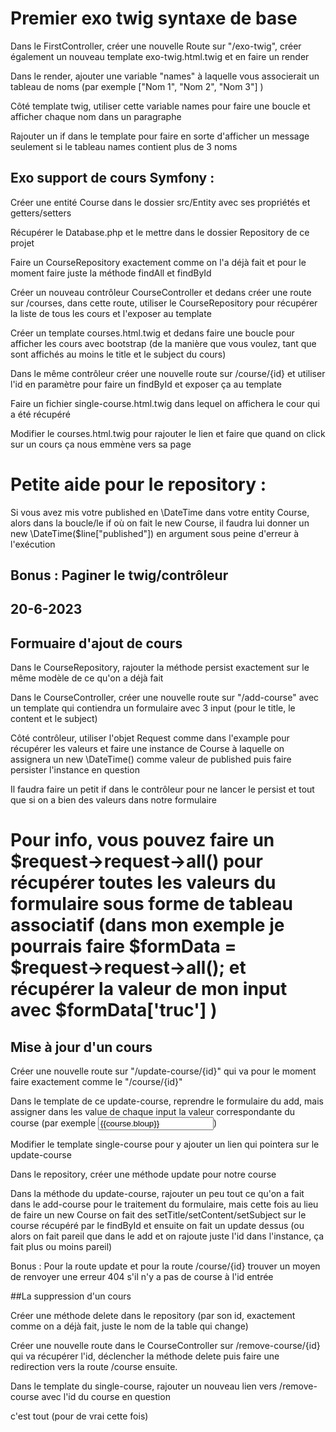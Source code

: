 # Premier exo twig syntaxe de base


	
Dans le FirstController, créer une nouvelle Route sur "/exo-twig", créer également un nouveau template exo-twig.html.twig et en faire un render
	
Dans le render, ajouter une variable "names" à laquelle vous associerait un tableau de noms (par exemple ["Nom 1", "Nom 2", "Nom 3"] )
	
Côté template twig, utiliser cette variable names pour faire une boucle et afficher chaque nom dans un paragraphe
	
Rajouter un if dans le template pour faire en sorte d'afficher un message seulement si le tableau names contient plus de 3 noms


## Exo support de cours Symfony :


	
Créer une entité Course dans le dossier src/Entity avec ses propriétés et getters/setters
	
Récupérer le Database.php et le mettre dans le dossier Repository de ce projet
	
Faire un CourseRepository exactement comme on l'a déjà fait et pour le moment faire juste la méthode findAll et findById
	
Créer un nouveau contrôleur CourseController et dedans créer une route sur /courses, dans cette route, utiliser le CourseRepository pour récupérer la liste de tous les cours et l'exposer au template
	
Créer un template courses.html.twig et dedans faire une boucle pour afficher les cours avec bootstrap (de la manière que vous voulez, tant que sont affichés au moins le title et le subject du cours)
	
Dans le même contrôleur créer une nouvelle route sur /course/{id} et utiliser l'id en paramètre pour faire un findById et exposer ça au template
	
Faire un fichier single-course.html.twig dans lequel on affichera le cour qui a été récupéré
	
Modifier le courses.html.twig pour rajouter le lien et faire que quand on click sur un cours ça nous emmène vers sa page

# Petite aide pour le repository :
Si vous avez mis votre published en \DateTime dans votre entity Course, alors dans la boucle/le if où on fait le new Course, il faudra lui donner un new \DateTime($line["published"]) en argument sous peine d'erreur à l'exécution

## Bonus : Paginer le twig/contrôleur


## 20-6-2023
## Formuaire d'ajout de cours


	
Dans le CourseRepository, rajouter la méthode persist exactement sur le même modèle de ce qu'on a déjà fait
	
Dans le CourseController, créer une nouvelle route sur "/add-course" avec un template qui contiendra un formulaire avec 3 input (pour le title, le content et le subject)
	
Côté contrôleur, utiliser l'objet Request comme dans l'example pour récupérer les valeurs et faire une instance de Course à laquelle on assignera un new \DateTime() comme valeur de published puis faire persister l'instance en question
	
Il faudra faire un petit if dans le contrôleur pour ne lancer le persist et tout que si on a bien des valeurs dans notre formulaire

# Pour info, vous pouvez faire un $request->request->all() pour récupérer toutes les valeurs du formulaire sous forme de tableau associatif (dans mon exemple je pourrais faire $formData = $request->request->all(); et récupérer la valeur de mon input avec $formData['truc']  ) 

## Mise à jour d'un cours


	
Créer une nouvelle route sur "/update-course/{id}" qui va pour le moment faire exactement comme le "/course/{id}"
	
Dans le template de ce update-course, reprendre le formulaire du add, mais assigner dans les value de chaque input la valeur correspondante du course (par exemple <input name="bloup" value="{{course.bloup}}">)
	
Modifier le template single-course pour y ajouter un lien qui pointera sur le update-course
	
Dans le repository, créer une méthode update pour notre course
	
Dans la méthode du update-course, rajouter un peu tout ce qu'on a fait dans le add-course pour le traitement du formulaire, mais cette fois au lieu de faire un new Course on fait des setTitle/setContent/setSubject sur le course récupéré par le findById et ensuite on fait un update dessus (ou alors on fait pareil que dans le add et on rajoute juste l'id dans l'instance, ça fait plus ou moins pareil)

Bonus : Pour la route update et pour la route /course/{id} trouver un moyen de renvoyer une erreur 404 s'il n'y a pas de course à l'id entrée

##La suppression d'un cours


	
Créer une méthode delete dans le repository (par son id, exactement comme on a déjà fait, juste le nom de la table qui change)
	
Créer une nouvelle route dans le CourseController sur /remove-course/{id} qui va récupérer l'id, déclencher la méthode delete puis faire une redirection vers la route /course ensuite.
	
Dans le template du single-course, rajouter un nouveau lien vers /remove-course avec l'id du course en question
	
c'est tout (pour de vrai cette fois)